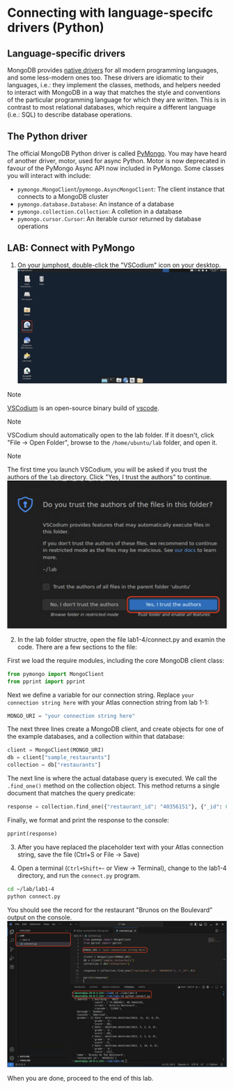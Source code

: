 # Connecting with language-specifc drivers (Python)

## Language-specific drivers
MongoDB provides [native drivers](https://www.mongodb.com/docs/drivers/) 
for all modern programming languages, and some less-modern ones too. These 
drivers are idiomatic to their languages, i.e.: they implement the classes,
methods, and helpers needed to interact with MongoDB in a way that matches the
style and conventions of the particular programming language for which they
are written. This is in contrast to most relational databases, which require a
different language (i.e.: SQL) to describe database operations.

## The Python driver
The official MongoDB Python driver is called 
[PyMongo](https://www.mongodb.com/docs/languages/python/). You may have heard
of another driver, motor, used for async Python. Motor is now deprecated in
favour of the PyMongo Async API now included in PyMongo. Some classes you will
interact with include:

- `pymongo.MongoClient`/`pymongo.AsyncMongoClient`: The client instance that 
  connects to a MongoDB cluster
- `pymongo.database.Database`: An instance of a database
- `pymongo.collection.Collection`: A colletion in a database
- `pymongo.cursor.Cursor`: An iterable cursor returned by database operations

## LAB: Connect with PyMongo

1. On your jumphost, double-click the "VSCodium" icon on your desktop.
  ![Desktop showing the VSCodium Icon](images/vscodium-icon.png)

  > [!NOTE]
  > [VSCodium](https://vscodium.com/) is an open-source binary build of [vscode](https://github.com/Microsoft/vscode).

  > [!NOTE] 
  > VSCodium should automatically open to the lab folder. If it 
    doesn't, click "File -> Open Folder", browse to the `/home/ubuntu/lab`
    folder, and open it.

  > [!NOTE] 
  > The first time you launch VSCodium, you will be asked if you
    trust the authors of the `lab` directory. Click "Yes, I trust the authors"
    to continue.
    ![Folder trust dialog](images/codium-trust-authors.png)

2. In the lab folder structre, open the file lab1-4/connect.py and examin the code.
  There are a few sections to the file:

  First we load the require modules, including the core MongoDB client class:
  ```python
  from pymongo import MongoClient
  from pprint import pprint
  ```

  Next we define a variable for our connection string. Replace 
  `your connection string here` with your Atlas connection string from lab 1-1:
  ```python
  MONGO_URI = "your connection string here"
  ```

  The next three lines create a MongoDB client, and create objects for one of
  the example databases, and a collection within that database:
  ```python
  client = MongoClient(MONGO_URI)
  db = client["sample_restaurants"]
  collection = db["restaurants"]
  ```

  The next line is where the actual database query is executed. We call the
  `.find_one()` method on the collection object. This method returns a single
  document that matches the query predicate:
  ```python
  response = collection.find_one({"restaurant_id": "40356151"}, {"_id": 0})
  ```

  Finally, we format and print the response to the console:
  ```python
  pprint(response)
  ```

3. After you have replaced the placeholder text with your Atlas connection
  string, save the file (Ctrl+S or File -> Save)

4. Open a terminal (`Ctrl+Shift+~` or View -> Terminal), change to the lab1-4
  directory, and run the `connect.py` program.
  ```bash
  cd ~/lab/lab1-4
  python connect.py
  ```

  You should see the record for the restaurant "Brunos on the Boulevard" output
  on the console.
  ![Successful run of lab 1-4](images/lab-1-4-output.png)

When you are done, proceed to the end of this lab.